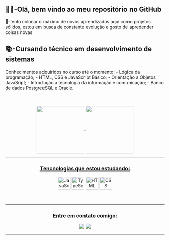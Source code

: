 <h2><b>🙋‍♂️-Olá, bem vindo ao meu repositório no GitHub</b></h2>
<p>📑-tento colocar o máximo de novos aprendizados aqui como projetos sólidos, estou em busca de constante evolução e gosto de apredender coisas novas</p>
<h2><b>📚-Cursando técnico em desenvolvimento de sistemas</b></h2>
<p>Conhecimentos adquiridos no curso até o momento:
- Lógica da programação;
- HTML, CSS e JavaScript Básico;
- Orientação a Objetos JavaSript;
- Introdução a tecnologia da informação e comunicação;
- Banco de dados PostgreeSQL e Oracle.</p>
<br>
<br>
<div align="center">
<a href="https://github.com/Doglaum">
<img align="center" height="150px" src="https://github-readme-stats.vercel.app/api/top-langs/?username=Doglaum&layout=compact&langs_count=7&theme=dracula"/>
<img align="center" height="150px" src="https://github-readme-stats.vercel.app/api?username=Doglaum&show_icons=true&theme=dracula&include_all_commits=true&count_private=true"/>
</div>
  <hr>
  <div align="center">
    <h3 align="center"><b>Tencnologias que estou estudando:</b></h3>
   <img src="https://user-images.githubusercontent.com/90656335/156193361-bb681d66-3f74-4ce5-a0b1-c5ff5e0f514a.png" alt="JavaScript" width="40px" align="center">
   <img src="https://user-images.githubusercontent.com/90656335/156193488-2a69d636-109a-4bdb-ab2d-e129f3505ffe.png" alt="TypeScript" width="40px" align="center">
   <img src="https://user-images.githubusercontent.com/90656335/156193584-6e6315c7-4e77-4a7d-be47-77f21d840af5.png" alt="HTML" width="40px" align="center">
   <img src="https://user-images.githubusercontent.com/90656335/156193642-4d4fbbc8-3dc9-4c9d-bbd5-d43918ce3060.png" alt="CSS" width="40px" align="center">
  </div>
<br>
<br>
<hr>
<div align="center">
<h3>Entre em contato comigo:</h3>
<a href = "mailto:heredouglas@gmail.com"><img src="https://img.shields.io/badge/Gmail-D14836?style=for-the-badge&logo=gmail&logoColor=white" target="_blank"></a>
<a href="https://www.linkedin.com/in/douglas--martins" target="_blank"><img src="https://img.shields.io/badge/-LinkedIn-%230077B5?style=for-the-badge&logo=linkedin&logoColor=white" target="_blank"></a>   
</div>
<hr>

